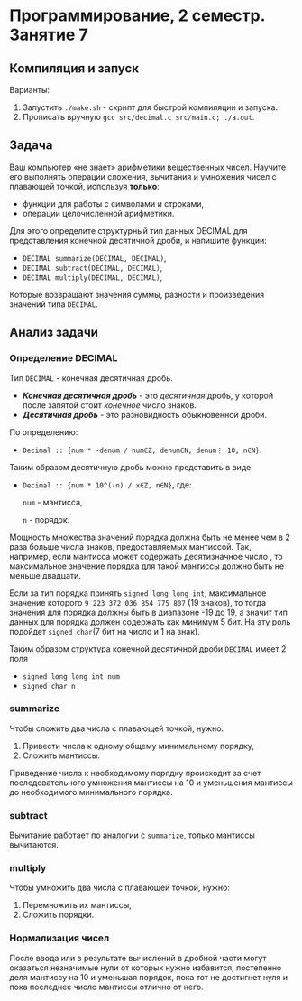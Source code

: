 # Программирование, 2 семестр. Занятие 7 #

## Компиляция и запуск ##

Варианты:

1. Запустить `./make.sh` - скрипт для быстрой компиляции и запуска.
2. Прописать вручную `gcc src/decimal.c src/main.c; ./a.out`. 

## Задача ##

Ваш компьютер «не знает» арифметики вещественных чисел. Научите его выполнять операции сложения,
вычитания и умножения чисел с плавающей точкой, используя **только**:

- функции для работы с символами и строками,
- операции целочисленной арифметики.

Для этого определите структурный тип данных DECIMAL для представления конечной десятичной дроби, 
и напишите функции:

- `DECIMAL summarize(DECIMAL, DECIMAL)`,
- `DECIMAL subtract(DECIMAL, DECIMAL)`,
- `DECIMAL multiply(DECIMAL, DECIMAL)`,

Которые возвращают значения суммы, разности и произведения значений типа `DECIMAL`.

## Анализ задачи ##

### Определение DECIMAL ###

Тип `DECIMAL` - конечная десятичная дробь. 

- ***Конечная десятичная дробь*** - это *десятичная* дробь, у которой после запятой стоит *конечное* число знаков.
- ***Десятичная дробь*** - это разновидность обыкновенной дроби.

По определению: 

- `Decimal :: {num * -denum / num∈Z, denum∈N, denum⋮ 10, n∈N}`.

Таким образом десятичную дробь можно представить в виде: 

- `Decimal :: {num * 10^(-n) / x∈Z, n∈N}`, где:

    `num` - мантисса,

    `n` - порядок.

Мощность множества значений порядка должна быть не менее чем в 2 раза больше числа знаков,
предоставляемых мантиссой. Так, например, если мантисса может содержать десятизначное число
, то максимальное значение порядка для такой мантиссы должно быть не меньше двадцати.

Если за тип порядка принять `signed long long int`, максимальное значение которого 
`9 223 372 036 854 775 807` (19 знаков), то тогда значения для порядка должны быть в 
диапазоне -19 до 19, а значит тип данных для порядка должен содержать как минимум 5 бит. 
На эту роль подойдет `signed char`(7 бит на число и 1 на знак).

Таким образом структура конечной десятичной дроби `DECIMAL` имеет 2 поля

- `signed long long int num`
- `signed char n`

### summarize ###

Чтобы сложить два числа с плавающей точкой, нужно:

1. Привести числа к одному общему минимальному порядку,
2. Сложить мантиссы.

Приведение числа к необходимому порядку происходит за счет последовательного умножения
мантиссы на 10 и уменьшения мантиссы до необходимого минимального порядка.

### subtract ###

Вычитание работает по аналогии с `summarize`, только мантиссы вычитаются.

### multiply ###

Чтобы умножить два числа с плавающей точкой, нужно:

1. Перемножить их мантиссы,
2. Сложить порядки.

### Нормализация чисел ###

После ввода или в результате вычислений в дробной части могут оказаться незначимые нули 
от которых нужно избавится, постепенно деля мантиссу на 10 и уменьшая порядок, пока тот не
достигнет нуля и пока последнее число мантиссы отлично от него.
